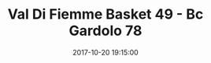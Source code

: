 ---
title: Val Di Fiemme Basket 49 - Bc Gardolo 78
date: 2017-10-20 19:15:00
squadra-a: Bc Gardolo
punteggio-a: 78
squadra-b: Val Di Fiemme Basket
punteggio-b: 49
partite/squadra: under-16-17-18
luogo: Istituto Superiore ""La Rosa B
categoria: under 16
---